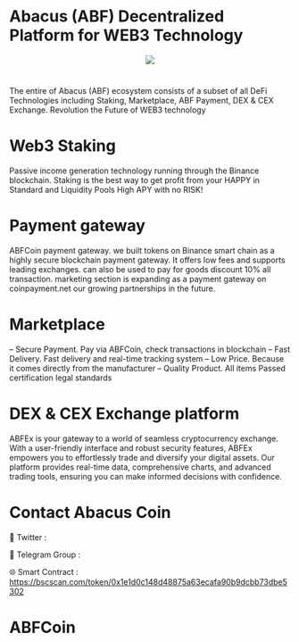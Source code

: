 # Abacus (ABF) Decentralized Platform for WEB3 Technology

<div align="center"><img src="https://abacus.finance/wp-content/uploads/2023/10/bannerimg.png)" /><br />
</div>
<div align="center">
  <h1>
</div>

The entire of Abacus (ABF) ecosystem consists of a subset of all DeFi Technologies including Staking, Marketplace, ABF Payment, DEX & CEX Exchange. Revolution the Future of WEB3 technology
# Web3 Staking

Passive income generation technology running through the Binance blockchain. Staking is the best way to get profit from your HAPPY in Standard and Liquidity Pools High APY with no RISK!

# Payment gateway
ABFCoin payment gateway. we built tokens on Binance smart chain as a highly secure blockchain payment gateway. It offers low fees and supports leading exchanges. can also be used to pay for goods discount 10% all transaction. marketing section is expanding as a payment gateway on coinpayment.net our growing partnerships in the future.

# Marketplace
 – Secure Payment. Pay via ABFCoin, check transactions in blockchain
 – Fast Delivery. Fast delivery and real-time tracking system
 – Low Price. Because it comes directly from the manufacturer
 – Quality Product.  All items Passed certification legal standards

# DEX & CEX Exchange platform
ABFEx is your gateway to a world of seamless cryptocurrency exchange. With a user-friendly interface and robust security features, ABFEx empowers you to effortlessly trade and diversify your digital assets. Our platform provides real-time data, comprehensive charts, and advanced trading tools, ensuring you can make informed decisions with confidence.

# Contact Abacus Coin

💎 Twitter : 

🚀 Telegram Group : 

🌐 Smart Contract : https://bscscan.com/token/0x1e1d0c148d48875a63ecafa90b9dcbb73dbe5302
# ABFCoin
